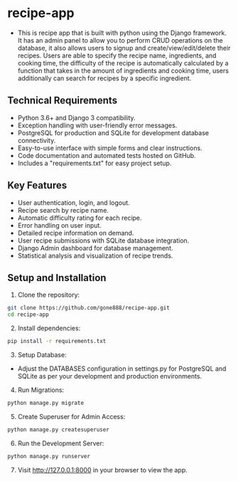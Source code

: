 # recipe-app

- This is recipe app that is built with python using the Django framework. It has an admin panel to allow you to perform CRUD operations on the database, it also allows users to signup and create/view/edit/delete their recipes. Users are able to specify the recipe name, ingredients, and cooking time, the difficulty of the recipe is automatically calculated by a function that takes in the amount of ingredients and cooking time, users additionally can search for recipes by a specific ingredient.

## Technical Requirements

- Python 3.6+ and Django 3 compatibility.
- Exception handling with user-friendly error messages.
- PostgreSQL for production and SQLite for development database connectivity.
- Easy-to-use interface with simple forms and clear instructions.
- Code documentation and automated tests hosted on GitHub.
- Includes a "requirements.txt" for easy project setup.

## Key Features

- User authentication, login, and logout.
- Recipe search by recipe name.
- Automatic difficulty rating for each recipe.
- Error handling on user input.
- Detailed recipe information on demand.
- User recipe submissions with SQLite database integration.
- Django Admin dashboard for database management.
- Statistical analysis and visualization of recipe trends.

## Setup and Installation

1. Clone the repository:

```bash
git clone https://github.com/gone888/recipe-app.git
cd recipe-app
```

2. Install dependencies:

```bash
pip install -r requirements.txt
```

3. Setup Database:

- Adjust the DATABASES configuration in settings.py for PostgreSQL and SQLite as per your development and production environments.

4. Run Migrations:

```bash
python manage.py migrate
```

5. Create Superuser for Admin Access:

```bash
python manage.py createsuperuser
```

6. Run the Development Server:

```bash
python manage.py runserver
```

7. Visit http://127.0.0.1:8000 in your browser to view the app.
